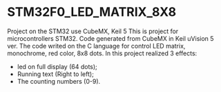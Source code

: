 # STM32F0_LED_MATRIX_8X8
Project on the STM32 use CubeMX, Keil 5
This is project for microcontrollers STM32. Code generated from CubeMX in Keil uVision 5 ver. 
The code writed on the C language for control LED matrix, monochrome, red color, 8x8 dots.
In this project realized 3 effects:
- led on full display (64 dots);
- Running text (Right to left);
- The counting numbers (0-9).
